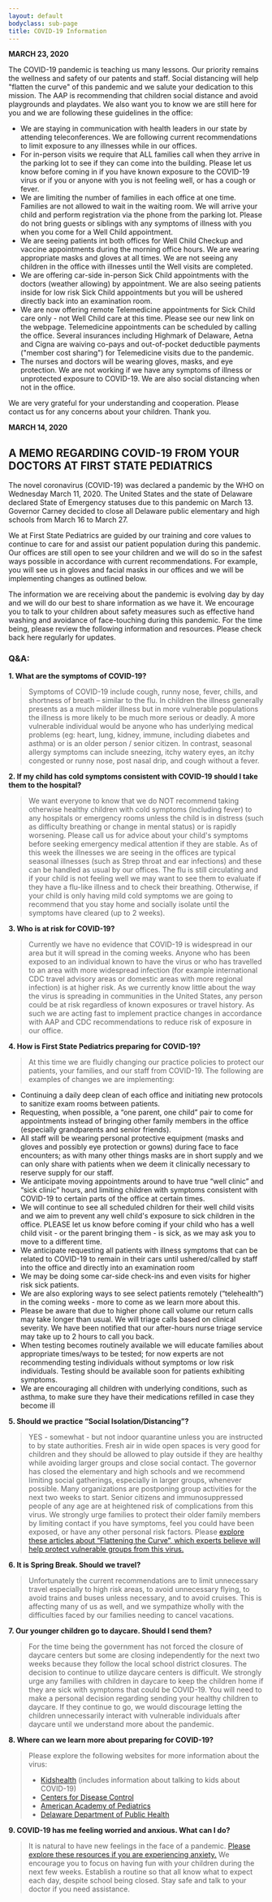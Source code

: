 ```yaml
---
layout: default
bodyclass: sub-page
title: COVID-19 Information
---
```

**MARCH 23, 2020**

The COVID-19 pandemic is teaching us many lessons. Our priority remains the wellness and safety of our patents and staff. Social distancing will help "flatten the curve" of this pandemic and we salute your dedication to this mission. The AAP is recommending that children social distance and avoid playgrounds and playdates. We also want you to know we are still here for you and we are following these guidelines in the office:

- We are staying in communication with health leaders in our state by attending teleconferences. We are following current recommendations to limit exposure to any illnesses while in our offices.
- For in-person visits we require that ALL families call when they arrive in the parking lot to see if they can come into the building. Please let us know before coming in if you have known exposure to the COVID-19 virus or if you or anyone with you is not feeling well, or has a cough or fever.
- We are limiting the number of families in each office at one time. Families are not allowed to wait in the waiting room. We will arrive your child and perform registration via the phone from the parking lot. Please do not bring guests or siblings with any symptoms of illness with you when you come for a Well Child appointment.
- We are seeing patients int both offices for Well Child Checkup and vaccine appointments during the morning office hours. We are wearing appropriate masks and gloves at all times. We are not seeing any children in the office with illnesses until the Well visits are completed.
- We are offering car-side in-person Sick Child appointments with the doctors (weather allowing) by appointment. We are also seeing patients inside for low risk Sick Child appointments but you will be ushered directly back into an examination room.
- We are now offering remote Telemedicine appointments for Sick Child care only - not Well Child care at this time. Please see our new link on the webpage. Telemedicine appointments can be scheduled by calling the office. Several insurances including Highmark of Delaware, Aetna and Cigna are waiving co-pays and out-of-pocket deductible payments ("member cost sharing") for Telemedicine visits due to the pandemic.
- The nurses and doctors will be wearing gloves, masks, and eye protection. We are not working if we have any symptoms of illness or unprotected exposure to COVID-19. We are also social distancing when not in the office.

We are very grateful for your understanding and cooperation. Please contact us for any concerns about your children. Thank you.

**MARCH 14, 2020**
## A MEMO REGARDING COVID-19 FROM YOUR DOCTORS AT FIRST STATE PEDIATRICS

The novel coronavirus (COVID-19) was declared a pandemic by the WHO on Wednesday March 11, 2020. The United States and the state of Delaware declared State of Emergency statuses due to this pandemic on March 13. Governor Carney decided to close all Delaware public elementary and high schools from March 16 to March 27.

We at First State Pediatrics are guided by our training and core values to continue to care for and assist our patient population during this pandemic. Our offices are still open to see your children and we will do so in the safest ways possible in accordance with current recommendations. For example, you will see us in gloves and facial masks in our offices and we will be implementing changes as outlined below.

The information we are receiving about the pandemic is evolving day by day and we will do our best to share information as we have it. We encourage you to talk to your children about safety measures such as effective hand washing and avoidance of face-touching during this pandemic. For the time being, please review the following information and resources. Please check back here regularly for updates.

### Q&A:

**1. What are the symptoms of COVID-19?**
> Symptoms of COVID-19 include cough, runny nose, fever, chills, and shortness of breath – similar to the flu. In children the illness generally presents as a much milder illness but in more vulnerable populations the illness is more likely to be much more serious or deadly. A more vulnerable individual would be anyone who has underlying medical problems (eg: heart, lung, kidney, immune, including diabetes and asthma) or is an older person / senior citizen. In contrast, seasonal allergy symptoms can include sneezing, itchy watery eyes, an itchy congested or runny nose, post nasal drip, and cough without a fever.

**2. If my child has cold symptoms consistent with COVID-19 should I take them to the hospital?**
> We want everyone to know that we do NOT recommend taking otherwise healthy children with cold symptoms (including fever) to any hospitals or emergency rooms unless the child is in distress (such as difficulty breathing or change in mental status) or is rapidly worsening. Please call us for advice about your child's symptoms before seeking emergency medical attention if they are stable. As of this week the illnesses we are seeing in the offices are typical seasonal illnesses (such as Strep throat and ear infections) and these can be handled as usual by our offices. The flu is still circulating and if your child is not feeling well we may want to see them to evaluate if they have a flu-like illness and to check their breathing. Otherwise, if your child is only having mild cold symptoms we are going to recommend that you stay home and socially isolate until the symptoms have cleared (up to 2 weeks).

**3. Who is at risk for COVID-19?**
> Currently we have no evidence that COVID-19 is widespread in our area but it will spread in the coming weeks. Anyone who has been exposed to an individual known to have the virus or who has travelled to an area with more widespread infection (for example international CDC travel advisory areas or domestic areas with more regional infection) is at higher risk. As we currently know little about the way the virus is spreading in communities in the United States, any person could be at risk regardless of known exposures or travel history. As such we are acting fast to implement practice changes in accordance with AAP and CDC recommendations to reduce risk of exposure in our office.

**4. How is First State Pediatrics preparing for COVID-19?**
> At this time we are fluidly changing our practice policies to protect our patients, your families, and our staff from COVID-19. The following are examples of changes we are implementing:
- Continuing a daily deep clean of each office and initiating new protocols to sanitize exam rooms between patients.
- Requesting, when possible, a “one parent, one child” pair to come for appointments instead of bringing other family members in the office (especially grandparents and senior friends).
- All staff will be wearing personal protective equipment (masks and gloves and possibly eye protection or gowns) during face to face encounters; as with many other things masks are in short supply and we can only share with patients when we deem it clinically necessary to reserve supply for our staff.
- We anticipate moving appointments around to have true “well clinic” and “sick clinic” hours, and limiting children with symptoms consistent with COVID-19 to certain parts of the office at certain times.
- We will continue to see all scheduled children for their well child visits and we aim to prevent any well child's exposure to sick children in the office. PLEASE let us know before coming if your child who has a well child visit - or the parent bringing them - is sick, as we may ask you to move to a different time.
- We anticipate requesting all patients with illness symptoms that can be related to COVID-19 to remain in their cars until ushered/called by staff into the office and directly into an examination room
- We may be doing some car-side check-ins and even visits for higher risk sick patients.
- We are also exploring ways to see select patients remotely (“telehealth”) in the coming weeks - more to come as we learn more about this.
- Please be aware that due to higher phone call volume our return calls may take longer than usual. We will triage calls based on clinical severity. We have been notified that our after-hours nurse triage service may take up to 2 hours to call you back.
- When testing becomes routinely available we will educate families about appropriate times/ways to be tested; for now experts are not recommending testing individuals without symptoms or low risk individuals. Testing should be available soon for patients exhibiting symptoms.
- We are encouraging all children with underlying conditions, such as asthma, to make sure they have their medications refilled in case they become ill

**5. Should we practice “Social Isolation/Distancing”?**
> YES - somewhat - but not indoor quarantine unless you are instructed to by state authorities. Fresh air in wide open spaces is very good for children and they should be allowed to play outside if they are healthy while avoiding larger groups and close social contact. The governor has closed the elementary and high schools and we recommend limiting social gatherings, especially in larger groups, whenever possible. Many organizations are postponing group activities for the next two weeks to start. Senior citizens and immunosuppressed people of any age are at heightened risk of complications from this virus. We strongly urge families to protect their older family members by limiting contact if you have symptoms, feel you could have been exposed, or have any other personal risk factors. Please [explore these articles about “Flattening the Curve”, which experts believe will help protect vulnerable groups from this virus.](https://khn.org/morning-breakout/flattening-the-curve-and-social-distancing-understanding-the-drastic-measures-that-experts-keep-talking-about/)

**6. It is Spring Break. Should we travel?**
> Unfortunately the current recommendations are to limit unnecessary travel especially to high risk areas, to avoid unnecessary flying, to avoid trains and buses unless necessary, and to avoid cruises. This is affecting many of us as well, and we sympathize wholly with the difficulties faced by our families needing to cancel vacations.

**7. Our younger children go to daycare. Should I send them?**
> For the time being the government has not forced the closure of daycare centers but some are closing independently for the next two weeks because they follow the local school district closures. The decision to continue to utilize daycare centers is difficult. We strongly urge any families with children in daycare to keep the children home if they are sick with symptoms that could be COVID-19. You will need to make a personal decision regarding sending your healthy children to daycare. If they continue to go, we would discourage letting the children unnecessarily interact with vulnerable individuals after daycare until we understand more about the pandemic.

**8. Where can we learn more about preparing for COVID-19?**
> Please explore the following websites for more information about the virus:
>  - [Kidshealth](https://kidshealth.org/en/parents/?search=y&q=Coronavirus+%28COVID-19%29+&datasource=kidshealth&start=0&rows=10&section=parents_teens_kids&lang=english) (includes information about talking to kids about COVID-19)
>  - [Centers for Disease Control](https://www.cdc.gov/coronavirus/2019-ncov/index.html)
>  - [American Academy of Pediatrics](https://www.healthychildren.org/english/health-issues/conditions/chest-lungs/pages/2019-novel-coronavirus.aspx)
>  - [Delaware Department of Public Health](https://dhss.delaware.gov/dhss/dph/epi/2019novelcoronavirus.html)

**9. COVID-19 has me feeling worried and anxious. What can I do?**
> It is natural to have new feelings in the face of a pandemic. [Please explore these resources if you are experiencing anxiety.](https://adaa.org/finding-help/coronavirus-anxiety-helpful-resources)  We encourage you to focus on having fun with your children during the next few weeks. Establish a routine so that all know what to expect each day, despite school being closed.  Stay safe and talk to your doctor if you need assistance.




